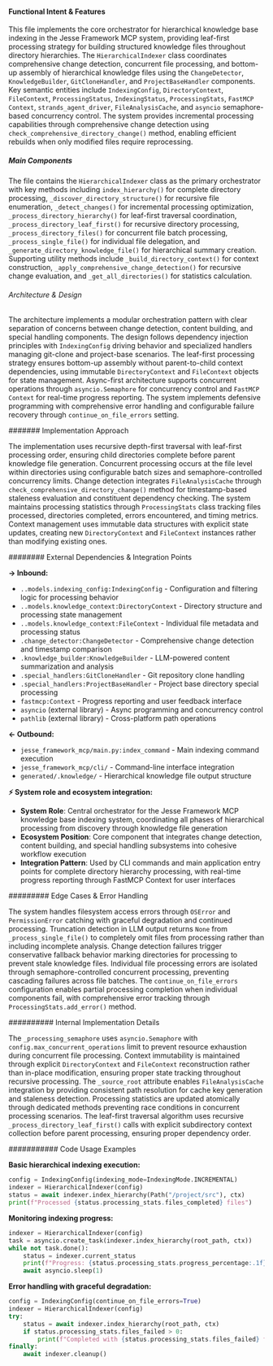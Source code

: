 <!-- CACHE_METADATA_START -->
<!-- Source File: {PROJECT_ROOT}/jesse-framework-mcp/jesse_framework_mcp/knowledge_bases/indexing/hierarchical_indexer.py -->
<!-- Cached On: 2025-07-04T16:50:47.162160 -->
<!-- Source Modified: 2025-07-04T16:50:11.009117 -->
<!-- Cache Version: 1.0 -->
<!-- CACHE_METADATA_END -->

#### Functional Intent & Features

This file implements the core orchestrator for hierarchical knowledge base indexing in the Jesse Framework MCP system, providing leaf-first processing strategy for building structured knowledge files throughout directory hierarchies. The `HierarchicalIndexer` class coordinates comprehensive change detection, concurrent file processing, and bottom-up assembly of hierarchical knowledge files using the `ChangeDetector`, `KnowledgeBuilder`, `GitCloneHandler`, and `ProjectBaseHandler` components. Key semantic entities include `IndexingConfig`, `DirectoryContext`, `FileContext`, `ProcessingStatus`, `IndexingStatus`, `ProcessingStats`, `FastMCP Context`, `strands_agent_driver`, `FileAnalysisCache`, and `asyncio` semaphore-based concurrency control. The system provides incremental processing capabilities through comprehensive change detection using `check_comprehensive_directory_change()` method, enabling efficient rebuilds when only modified files require reprocessing.

##### Main Components

The file contains the `HierarchicalIndexer` class as the primary orchestrator with key methods including `index_hierarchy()` for complete directory processing, `_discover_directory_structure()` for recursive file enumeration, `_detect_changes()` for incremental processing optimization, `_process_directory_hierarchy()` for leaf-first traversal coordination, `_process_directory_leaf_first()` for recursive directory processing, `_process_directory_files()` for concurrent file batch processing, `_process_single_file()` for individual file delegation, and `_generate_directory_knowledge_file()` for hierarchical summary creation. Supporting utility methods include `_build_directory_context()` for context construction, `_apply_comprehensive_change_detection()` for recursive change evaluation, and `_get_all_directories()` for statistics calculation.

###### Architecture & Design

The architecture implements a modular orchestration pattern with clear separation of concerns between change detection, content building, and special handling components. The design follows dependency injection principles with `IndexingConfig` driving behavior and specialized handlers managing git-clone and project-base scenarios. The leaf-first processing strategy ensures bottom-up assembly without parent-to-child context dependencies, using immutable `DirectoryContext` and `FileContext` objects for state management. Async-first architecture supports concurrent operations through `asyncio.Semaphore` for concurrency control and `FastMCP Context` for real-time progress reporting. The system implements defensive programming with comprehensive error handling and configurable failure recovery through `continue_on_file_errors` setting.

####### Implementation Approach

The implementation uses recursive depth-first traversal with leaf-first processing order, ensuring child directories complete before parent knowledge file generation. Concurrent processing occurs at the file level within directories using configurable batch sizes and semaphore-controlled concurrency limits. Change detection integrates `FileAnalysisCache` through `check_comprehensive_directory_change()` method for timestamp-based staleness evaluation and constituent dependency checking. The system maintains processing statistics through `ProcessingStats` class tracking files processed, directories completed, errors encountered, and timing metrics. Context management uses immutable data structures with explicit state updates, creating new `DirectoryContext` and `FileContext` instances rather than modifying existing ones.

######## External Dependencies & Integration Points

**→ Inbound:**
- `..models.indexing_config:IndexingConfig` - Configuration and filtering logic for processing behavior
- `..models.knowledge_context:DirectoryContext` - Directory structure and processing state management
- `..models.knowledge_context:FileContext` - Individual file metadata and processing status
- `.change_detector:ChangeDetector` - Comprehensive change detection and timestamp comparison
- `.knowledge_builder:KnowledgeBuilder` - LLM-powered content summarization and analysis
- `.special_handlers:GitCloneHandler` - Git repository clone handling
- `.special_handlers:ProjectBaseHandler` - Project base directory special processing
- `fastmcp:Context` - Progress reporting and user feedback interface
- `asyncio` (external library) - Async programming and concurrency control
- `pathlib` (external library) - Cross-platform path operations

**← Outbound:**
- `jesse_framework_mcp/main.py:index_command` - Main indexing command execution
- `jesse_framework_mcp/cli/` - Command-line interface integration
- `generated/.knowledge/` - Hierarchical knowledge file output structure

**⚡ System role and ecosystem integration:**
- **System Role**: Central orchestrator for the Jesse Framework MCP knowledge base indexing system, coordinating all phases of hierarchical processing from discovery through knowledge file generation
- **Ecosystem Position**: Core component that integrates change detection, content building, and special handling subsystems into cohesive workflow execution
- **Integration Pattern**: Used by CLI commands and main application entry points for complete directory hierarchy processing, with real-time progress reporting through FastMCP Context for user interfaces

######### Edge Cases & Error Handling

The system handles filesystem access errors through `OSError` and `PermissionError` catching with graceful degradation and continued processing. Truncation detection in LLM output returns `None` from `_process_single_file()` to completely omit files from processing rather than including incomplete analysis. Change detection failures trigger conservative fallback behavior marking directories for processing to prevent stale knowledge files. Individual file processing errors are isolated through semaphore-controlled concurrent processing, preventing cascading failures across file batches. The `continue_on_file_errors` configuration enables partial processing completion when individual components fail, with comprehensive error tracking through `ProcessingStats.add_error()` method.

########## Internal Implementation Details

The `_processing_semaphore` uses `asyncio.Semaphore` with `config.max_concurrent_operations` limit to prevent resource exhaustion during concurrent file processing. Context immutability is maintained through explicit `DirectoryContext` and `FileContext` reconstruction rather than in-place modification, ensuring proper state tracking throughout recursive processing. The `_source_root` attribute enables `FileAnalysisCache` integration by providing consistent path resolution for cache key generation and staleness detection. Processing statistics are updated atomically through dedicated methods preventing race conditions in concurrent processing scenarios. The leaf-first traversal algorithm uses recursive `_process_directory_leaf_first()` calls with explicit subdirectory context collection before parent processing, ensuring proper dependency order.

########### Code Usage Examples

**Basic hierarchical indexing execution:**
```python
config = IndexingConfig(indexing_mode=IndexingMode.INCREMENTAL)
indexer = HierarchicalIndexer(config)
status = await indexer.index_hierarchy(Path("/project/src"), ctx)
print(f"Processed {status.processing_stats.files_completed} files")
```

**Monitoring indexing progress:**
```python
indexer = HierarchicalIndexer(config)
task = asyncio.create_task(indexer.index_hierarchy(root_path, ctx))
while not task.done():
    status = indexer.current_status
    print(f"Progress: {status.processing_stats.progress_percentage:.1f}%")
    await asyncio.sleep(1)
```

**Error handling with graceful degradation:**
```python
config = IndexingConfig(continue_on_file_errors=True)
indexer = HierarchicalIndexer(config)
try:
    status = await indexer.index_hierarchy(root_path, ctx)
    if status.processing_stats.files_failed > 0:
        print(f"Completed with {status.processing_stats.files_failed} failures")
finally:
    await indexer.cleanup()
```